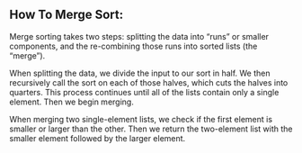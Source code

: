 ## How To Merge Sort:

Merge sorting takes two steps: splitting the data into “runs” or smaller components, and the re-combining those runs into sorted lists (the “merge”).

When splitting the data, we divide the input to our sort in half. We then recursively call the sort on each of those halves, which cuts the halves into quarters. This process continues until all of the lists contain only a single element. Then we begin merging.

When merging two single-element lists, we check if the first element is smaller or larger than the other. Then we return the two-element list with the smaller element followed by the larger element.
